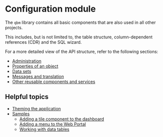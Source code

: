 # Configuration module

The `qbm` library contains all basic components that are also used in all other projects.

This includes, but is not limited to, the table structure, column-dependent references (CDR) and the SQL wizard.

For a more detailed view of the API structure, refer to the following sections:

- [Administration](additional-documentation/library-overview/administration.html)
- [Properties of an object](additional-documentation/library-overview/property-handling.html)
- [Data sets](additional-documentation/library-overview/data-sets.html)
- [Messages and translation](additional-documentation/library-overview/messages.html)
- [Other reusable components and services](additional-documentation/library-overview/other-reusable-components.html)


## Helpful topics
- [Theming the application](additional-documentation/theming-the-application.html)
- [Samples](additional-documentation/sdk-samples.html)
  - [Adding a tile component to the dashboard](additional-documentation/sdk-samples/adding-a-tile-component-to-the-dashboard.html)
  - [Adding a menu to the Web Portal](additional-documentation/sdk-samples/adding-a-menu-to-the-portal.html)
  - [Working with data tables](additional-documentation/sdk-samples/working-with-data-tables.html)
  